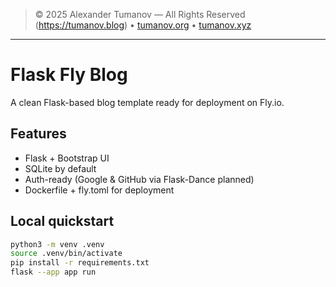 > © 2025 Alexander Tumanov — All Rights Reserved  
> (https://tumanov.blog) • [tumanov.org](https://tumanov.org) • [tumanov.xyz](https://tumanov.xyz)

---




# Flask Fly Blog

A clean Flask-based blog template ready for deployment on Fly.io.

## Features
- Flask + Bootstrap UI
- SQLite by default
- Auth-ready (Google & GitHub via Flask-Dance planned)
- Dockerfile + fly.toml for deployment

## Local quickstart
```bash
python3 -m venv .venv
source .venv/bin/activate
pip install -r requirements.txt
flask --app app run
